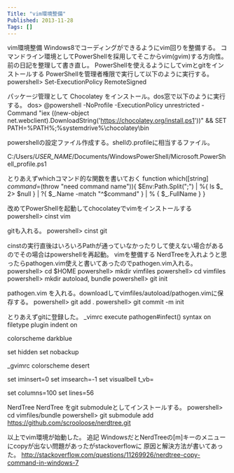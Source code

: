 ```yaml
---
Title: "vim環境整備"
Published: 2013-11-28
Tags: []
---
```


vim環境整備
Windows8でコーディングができるようにvim回りを整備する。
コマンドライン環境としてPowerShellを採用してそこからvim(gvim)する方向性。
前の日記を整理して書き直し。
PowerShellを使えるようにしてvimとgitをインストールする
PowerShellを管理者権限で実行して以下のように実行する。
powershell> Set-ExecutionPolicy RemoteSigned

パッケージ管理として Chocolatey
をインストール。dos窓で以下のように実行する。
dos> @powershell -NoProfile -ExecutionPolicy unrestricted -Command "iex ((new-object net.webclient).DownloadString('https://chocolatey.org/install.ps1'))" && SET PATH=%PATH%;%systemdrive%\chocolatey\bin

powershellの設定ファイル作成する。shellの.profileに相当するファイル。

C:/Users/_USER_NAME_/Documents/WindowsPowerShell/Microsoft.PowerShell_profile.ps1

とりあえずwhichコマンド的な関数を書いておく
function which([string] $command=$(throw "need command name")){
    $Env:Path.Split(";") | %{ ls $_  2> $null } | ?{ $_.Name -match "^$command" } | % { $_.FullName }
} 

改めてPowerShellを起動してchocolateyでvimをインストールする
powershell> cinst vim

gitも入れる。
powershell> cinst git

cinstの実行直後はいろいろPathが通っていなかったりして使えない場合があるのでその場合はpowershellを再起動。
vimを整備する
NerdTreeを入れようと思ったらpathogen.vim使えと書いてあったのでpathogen.vim入れる。
powershell> cd $HOME
powershell> mkdir vimfiles
powershell> cd vimfiles
powershell> mkdir autoload, bundle
powershell> git init

pathogen.vim
を入れる。downloadしてvimfiles/autoload/pathogen.vimに保存する。
powershell> git add .
powershell> git commit -m init

とりあえずgitに登録した。
_vimrc
execute pathogen#infect()
syntax on
filetype plugin indent on

colorscheme darkblue

set hidden
set nobackup

_gvimrc
colorscheme desert

set iminsert=0
set imsearch=-1
set visualbell t_vb=

set columns=100
set lines=56

NerdTree
NerdTree をgit
submoduleとしてインストールする。
powershell> cd vimfiles/bundle
powershell> git submodule add https://github.com/scrooloose/nerdtree.git

以上でvim環境が始動した。
追記
WindowsだとNerdTreeの[m]キーのメニューにcopyが出ない問題があったがstackoverflowに
原因と解決方法が書いてあった。
http://stackoverflow.com/questions/11269926/nerdtree-copy-command-in-windows-7

